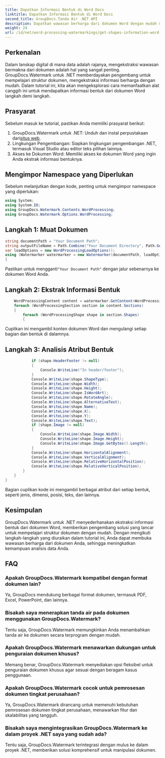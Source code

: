 ```yaml
---
title: Dapatkan Informasi Bentuk di Word Docs
linktitle: Dapatkan Informasi Bentuk di Word Docs
second_title: GroupDocs.Tanda Air .NET API
description: Dapatkan wawasan berharga dari dokumen Word dengan mudah menggunakan GroupDocs untuk .NET. Ekstrak informasi bentuk dengan lancar untuk analisis data yang lebih baik.
weight: 24
url: /id/net/word-processing-watermarkings/get-shapes-information-word-docs/
---
```

## Perkenalan
Dalam lanskap digital di mana data adalah rajanya, mengekstraksi wawasan bermakna dari dokumen adalah hal yang sangat penting. GroupDocs.Watermark untuk .NET memberdayakan pengembang untuk mempelajari struktur dokumen, mengekstraksi informasi berharga dengan mudah. Dalam tutorial ini, kita akan mengeksplorasi cara memanfaatkan alat canggih ini untuk mendapatkan informasi bentuk dari dokumen Word langkah demi langkah.
## Prasyarat
Sebelum masuk ke tutorial, pastikan Anda memiliki prasyarat berikut:
1.  GroupDocs.Watermark untuk .NET: Unduh dan instal perpustakaan dari[situs web](https://releases.groupdocs.com/Watermark/net/).
2. Lingkungan Pengembangan: Siapkan lingkungan pengembangan .NET, termasuk Visual Studio atau editor teks pilihan lainnya.
3. Akses ke Dokumen Word: Memiliki akses ke dokumen Word yang ingin Anda ekstrak informasi bentuknya.

## Mengimpor Namespace yang Diperlukan
Sebelum melanjutkan dengan kode, penting untuk mengimpor namespace yang diperlukan:
```csharp
using System;
using System.IO;
using GroupDocs.Watermark.Contents.WordProcessing;
using GroupDocs.Watermark.Options.WordProcessing;
```
## Langkah 1: Muat Dokumen
```csharp
string documentPath = "Your Document Path";
string outputFileName = Path.Combine("Your Document Directory", Path.GetFileName(documentPath));
var loadOptions = new WordProcessingLoadOptions();
using (Watermarker watermarker = new Watermarker(documentPath, loadOptions))
{
```
 Pastikan untuk mengganti`"Your Document Path"` dengan jalur sebenarnya ke dokumen Word Anda.
## Langkah 2: Ekstrak Informasi Bentuk
```csharp
	WordProcessingContent content = watermarker.GetContent<WordProcessingContent>();
	foreach (WordProcessingSection section in content.Sections)
	{
		foreach (WordProcessingShape shape in section.Shapes)
		{
```
Cuplikan ini mengambil konten dokumen Word dan mengulangi setiap bagian dan bentuk di dalamnya.
## Langkah 3: Analisis Atribut Bentuk
```csharp
			if (shape.HeaderFooter != null)
			{
				Console.WriteLine("In header/footer");
			}
			Console.WriteLine(shape.ShapeType);
			Console.WriteLine(shape.Width);
			Console.WriteLine(shape.Height);
			Console.WriteLine(shape.IsWordArt);
			Console.WriteLine(shape.RotateAngle);
			Console.WriteLine(shape.AlternativeText);
			Console.WriteLine(shape.Name);
			Console.WriteLine(shape.X);
			Console.WriteLine(shape.Y);
			Console.WriteLine(shape.Text);
			if (shape.Image != null)
			{
				Console.WriteLine(shape.Image.Width);
				Console.WriteLine(shape.Image.Height);
				Console.WriteLine(shape.Image.GetBytes().Length);
			}
			Console.WriteLine(shape.HorizontalAlignment);
			Console.WriteLine(shape.VerticalAlignment);
			Console.WriteLine(shape.RelativeHorizontalPosition);
			Console.WriteLine(shape.RelativeVerticalPosition);
		}
	}
}
```
Bagian cuplikan kode ini mengambil berbagai atribut dari setiap bentuk, seperti jenis, dimensi, posisi, teks, dan lainnya.

## Kesimpulan
GroupDocs.Watermark untuk .NET menyederhanakan ekstraksi informasi bentuk dari dokumen Word, memberikan pengembang solusi yang lancar untuk mempelajari struktur dokumen dengan mudah. Dengan mengikuti langkah-langkah yang diuraikan dalam tutorial ini, Anda dapat membuka wawasan berharga dari dokumen Anda, sehingga meningkatkan kemampuan analisis data Anda.
## FAQ
### Apakah GroupDocs.Watermark kompatibel dengan format dokumen lain?
Ya, GroupDocs mendukung berbagai format dokumen, termasuk PDF, Excel, PowerPoint, dan lainnya.
### Bisakah saya menerapkan tanda air pada dokumen menggunakan GroupDocs.Watermark?
Tentu saja, GroupDocs.Watermark memungkinkan Anda menambahkan tanda air ke dokumen secara terprogram dengan mudah.
### Apakah GroupDocs.Watermark menawarkan dukungan untuk penguraian dokumen khusus?
Memang benar, GroupDocs.Watermark menyediakan opsi fleksibel untuk penguraian dokumen khusus agar sesuai dengan beragam kasus penggunaan.
### Apakah GroupDocs.Watermark cocok untuk pemrosesan dokumen tingkat perusahaan?
Ya, GroupDocs.Watermark dirancang untuk memenuhi kebutuhan pemrosesan dokumen tingkat perusahaan, menawarkan fitur dan skalabilitas yang tangguh.
### Bisakah saya mengintegrasikan GroupDocs.Watermark ke dalam proyek .NET saya yang sudah ada?
Tentu saja, GroupDocs.Watermark terintegrasi dengan mulus ke dalam proyek .NET, memberikan solusi komprehensif untuk manipulasi dokumen.